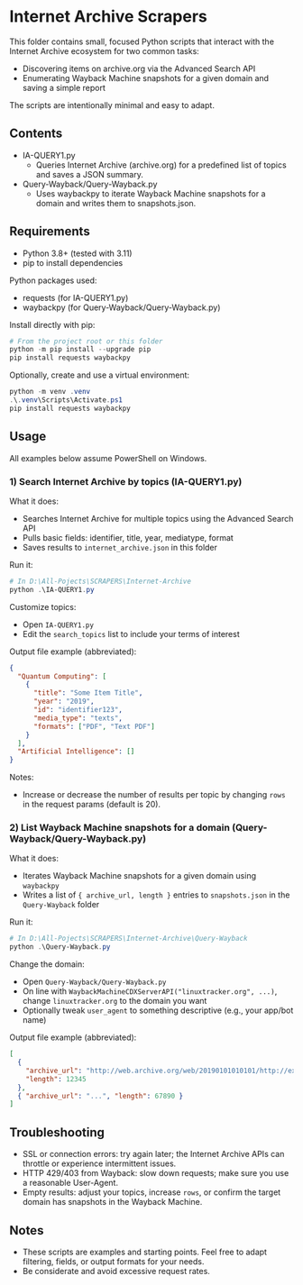 # Internet Archive Scrapers

This folder contains small, focused Python scripts that interact with the Internet Archive ecosystem for two common tasks:

- Discovering items on archive.org via the Advanced Search API
- Enumerating Wayback Machine snapshots for a given domain and saving a simple report

The scripts are intentionally minimal and easy to adapt.

## Contents

- IA-QUERY1.py
  - Queries Internet Archive (archive.org) for a predefined list of topics and saves a JSON summary.
- Query-Wayback/Query-Wayback.py
  - Uses waybackpy to iterate Wayback Machine snapshots for a domain and writes them to snapshots.json.

## Requirements

- Python 3.8+ (tested with 3.11)
- pip to install dependencies

Python packages used:
- requests (for IA-QUERY1.py)
- waybackpy (for Query-Wayback/Query-Wayback.py)

Install directly with pip:

```powershell
# From the project root or this folder
python -m pip install --upgrade pip
pip install requests waybackpy
```

Optionally, create and use a virtual environment:

```powershell
python -m venv .venv
.\.venv\Scripts\Activate.ps1
pip install requests waybackpy
```

## Usage

All examples below assume PowerShell on Windows.

### 1) Search Internet Archive by topics (IA-QUERY1.py)

What it does:
- Searches Internet Archive for multiple topics using the Advanced Search API
- Pulls basic fields: identifier, title, year, mediatype, format
- Saves results to `internet_archive.json` in this folder

Run it:
```powershell
# In D:\All-Pojects\SCRAPERS\Internet-Archive
python .\IA-QUERY1.py
```

Customize topics:
- Open `IA-QUERY1.py`
- Edit the `search_topics` list to include your terms of interest

Output file example (abbreviated):
```json
{
  "Quantum Computing": [
    {
      "title": "Some Item Title",
      "year": "2019",
      "id": "identifier123",
      "media_type": "texts",
      "formats": ["PDF", "Text PDF"]
    }
  ],
  "Artificial Intelligence": []
}
```

Notes:
- Increase or decrease the number of results per topic by changing `rows` in the request params (default is 20).

### 2) List Wayback Machine snapshots for a domain (Query-Wayback/Query-Wayback.py)

What it does:
- Iterates Wayback Machine snapshots for a given domain using `waybackpy`
- Writes a list of `{ archive_url, length }` entries to `snapshots.json` in the `Query-Wayback` folder

Run it:
```powershell
# In D:\All-Pojects\SCRAPERS\Internet-Archive\Query-Wayback
python .\Query-Wayback.py
```

Change the domain:
- Open `Query-Wayback/Query-Wayback.py`
- On line with `WaybackMachineCDXServerAPI("linuxtracker.org", ...)`, change `linuxtracker.org` to the domain you want
- Optionally tweak `user_agent` to something descriptive (e.g., your app/bot name)

Output file example (abbreviated):
```json
[
  {
    "archive_url": "http://web.archive.org/web/20190101010101/http://example.com/",
    "length": 12345
  },
  { "archive_url": "...", "length": 67890 }
]
```

## Troubleshooting

- SSL or connection errors: try again later; the Internet Archive APIs can throttle or experience intermittent issues.
- HTTP 429/403 from Wayback: slow down requests; make sure you use a reasonable User-Agent.
- Empty results: adjust your topics, increase `rows`, or confirm the target domain has snapshots in the Wayback Machine.

## Notes

- These scripts are examples and starting points. Feel free to adapt filtering, fields, or output formats for your needs.
- Be considerate and avoid excessive request rates.
